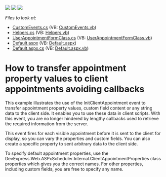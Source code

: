 <!-- default badges list -->
![](https://img.shields.io/endpoint?url=https://codecentral.devexpress.com/api/v1/VersionRange/128547753/10.2.3%2B)
[![](https://img.shields.io/badge/Open_in_DevExpress_Support_Center-FF7200?style=flat-square&logo=DevExpress&logoColor=white)](https://supportcenter.devexpress.com/ticket/details/E2393)
[![](https://img.shields.io/badge/📖_How_to_use_DevExpress_Examples-e9f6fc?style=flat-square)](https://docs.devexpress.com/GeneralInformation/403183)
<!-- default badges end -->
<!-- default file list -->
*Files to look at*:

* [CustomEvents.cs](./CS/WebSite/App_Code/CustomEvents.cs) (VB: [CustomEvents.vb](./VB/WebSite/App_Code/CustomEvents.vb))
* [Helpers.cs](./CS/WebSite/App_Code/Helpers.cs) (VB: [Helpers.vb](./VB/WebSite/App_Code/Helpers.vb))
* [UserAppointmentFormClass.cs](./CS/WebSite/App_Code/UserAppointmentFormClass.cs) (VB: [UserAppointmentFormClass.vb](./VB/WebSite/App_Code/UserAppointmentFormClass.vb))
* [Default.aspx](./CS/WebSite/Default.aspx) (VB: [Default.aspx](./VB/WebSite/Default.aspx))
* [Default.aspx.cs](./CS/WebSite/Default.aspx.cs) (VB: [Default.aspx.vb](./VB/WebSite/Default.aspx.vb))
<!-- default file list end -->
# How to transfer appointment property values to client appointments avoiding callbacks


<p>This example illustrates the use of the InitClientAppointment event to transfer appointment property values, custom field content or any string data to the client side. It enables you to use these data in client scripts. With this event, you are no longer hindered by lengthy callbacks used to retrieve the required information from the server.</p><p>This event fires for each visible appointment before it is sent to the client for display, so you can vary the properties and custom fields. You can also create a specific property to sent arbitrary data to the client side.</p><p>To specify default appointment properties, use the DevExpress.Web.ASPxScheduler.Internal.ClientAppointmentProperties class properties which gives you the correct names. For other properties, including custom fields, you are free to specify any name.</p>

<br/>


